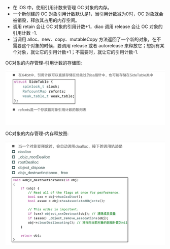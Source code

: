 * 在 iOS 中，使用引用计数来管理 OC 对象的内存。
* 一个新创建的 OC 对象引用计数默认是1，当引用计数减为0时，OC 对象就会被销毁，释放其占用的内存空间。
* 调用 retain 会让 OC 对象的引用计数+1，diao 调用 release 会让 OC 对象的引用计数 -1.
* 当调用 alloc、new、copy、mutableCopy 方法返回了一个新的对象，在不需要这个对象的时候，要调用 release 或者 autorelease 来释放它；想拥有某个对象，就让它的引用计数+1；不需要时，就让它的引用计数-1.

OC对象的内存管理-引用计数的存储图:

![OC对象的内存管理-引用计数的存储图](OC%E5%AF%B9%E8%B1%A1%E7%9A%84%E5%86%85%E5%AD%98%E7%AE%A1%E7%90%86-%E5%BC%95%E7%94%A8%E8%AE%A1%E6%95%B0%E7%9A%84%E5%AD%98%E5%82%A8%E5%9B%BE.webp)


OC对象的内存管理-内存释放图:

![OC对象的内存管理-内存释放图](OC%E5%AF%B9%E8%B1%A1%E7%9A%84%E5%86%85%E5%AD%98%E7%AE%A1%E7%90%86-%E5%86%85%E5%AD%98%E9%87%8A%E6%94%BE%E5%9B%BE.webp)